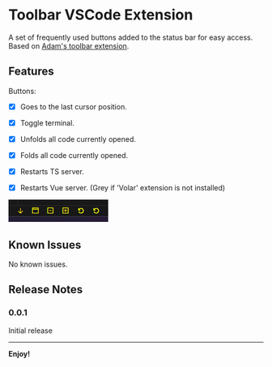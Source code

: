 # Toolbar VSCode Extension

A set of frequently used buttons added to the status bar for easy access. Based on [Adam's toolbar extension](https://marketplace.visualstudio.com/items?itemName=AdamAnand.adamstool).

## Features

Buttons:

- [x] Goes to the last cursor position.
- [x] Toggle terminal.
- [x] Unfolds all code currently opened.
- [x] Folds all code currently opened.
- [x] Restarts TS server.
- [x] Restarts Vue server. (Grey if 'Volar' extension is not installed)


![feature image](images/feature.png)

## Known Issues

No known issues.

## Release Notes

### 0.0.1

Initial release

---


**Enjoy!**
